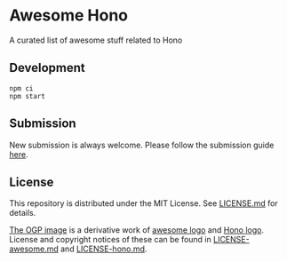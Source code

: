 # Awesome Hono

A curated list of awesome stuff related to Hono

## Development

```console
npm ci
npm start
```

## Submission

New submission is always welcome.
Please follow the submission guide [here](https://awesome-hono.y-nkt.workers.dev/submission).

## License

This repository is distributed under the MIT License.
See [LICENSE.md](./LICENSE.md) for details.

[The OGP image](https://github.com/yudai-nkt/awesome-hono/blob/main/assets/static/ogp-image.png) is
a derivative work of [awesome logo](https://github.com/sindresorhus/awesome/blob/main/media/logo.svg) and [Hono logo](https://github.com/honojs/hono/blob/main/docs/images/hono-logo.png).
License and copyright notices of these can be found in [LICENSE-awesome.md](./LICENSE-awesome.md) and [LICENSE-hono.md](./LICENSE-hono.md).
